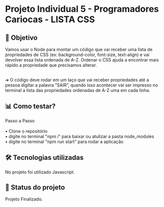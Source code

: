 <h1>Projeto Individual 5 - Programadores Cariocas - LISTA CSS</h1>

<h2>🎯 Objetivo</h2>
Vamos usar o Node para montar um código que vai receber uma lista de propriedades de CSS (ex: background-color, font-size, text-align) e vai devolver essa lista ordenada de A-Z. Ordenar o CSS ajuda a encontrar mais rápido a propriedade que precisamos alterar.<br><br>

➔ O código deve rodar em um laço que vai receber propriedades até a pessoa digitar a palavra “SAIR”, quando isso acontecer vai ser impresso no terminal a lista das propriedades ordenadas de A-Z uma em cada linha.

<h2>📊 Como testar?</h2>
Passo a Passo<br><br>
• Clone o repositório<br>
• digite no terminal "npm i" para baixar ou atulizar a pasta node_modules<br>
• digite no terminal "npm run start" para rodar a aplicação<br>

<h2>🛠️ Tecnologias utilizadas</h2>
No projeto foi utilizado Javascript.

<h2>📄 Status do projeto</h2>
Projeto Finalizado.
